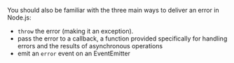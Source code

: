 

You should also be familiar with the three main ways to deliver an error in Node.js:

- `throw` the error (making it an exception).
- pass the error to a callback, a function provided specifically for handling errors and the results of asynchronous operations
- emit an `error` event on an EventEmitter


